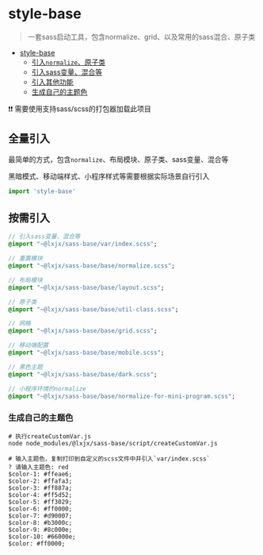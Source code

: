 # style-base
> 一套sass启动工具，包含normalize、grid、以及常用的sass混合、原子类

<!-- TOC -->

- [style-base](#style-base)
    - [引入`normalize`、原子类](#引入normalize原子类)
    - [引入sass变量、混合等](#引入sass变量混合等)
    - [引入其他功能](#引入其他功能)
    - [生成自己的主题色](#生成自己的主题色)

<!-- /TOC -->


❗❗ 需要使用支持sass/scss的打包器加载此项目

## 全量引入

最简单的方式，包含`normalize`、布局模块、原子类、sass变量、混合等

黑暗模式、移动端样式、小程序样式等需要根据实际场景自行引入

```js
import 'style-base'
```

## 按需引入

```sass
// 引入sass变量、混合等
@import "~@lxjx/sass-base/var/index.scss";

// 重置模块
@import "~@lxjx/sass-base/base/normalize.scss";

// 布局模块
@import "~@lxjx/sass-base/base/layout.scss";

// 原子类
@import "~@lxjx/sass-base/base/util-class.scss";

// 网格
@import "~@lxjx/sass-base/base/grid.scss";

// 移动端配置
@import "~@lxjx/sass-base/base/mobile.scss";

// 黑色主题
@import "~@lxjx/sass-base/base/dark.scss";

// 小程序环境的normalize
@import "~@lxjx/sass-base/base/normalize-for-mini-program.scss";
```



### 生成自己的主题色

```
# 执行createCustomVar.js
node node_modules/@lxjx/sass-base/script/createCustomVar.js

# 输入主题色，复制打印到自定义的scss文件中并引入`var/index.scss`
? 请输入主题色: red
$color-1: #ffeae6;
$color-2: #ffafa3;
$color-3: #ff887a;
$color-4: #ff5d52;
$color-5: #ff3029;
$color-6: #ff0000;
$color-7: #d90007;
$color-8: #b3000c;
$color-9: #8c000e;
$color-10: #66000e;
$color: #ff0000;
```

